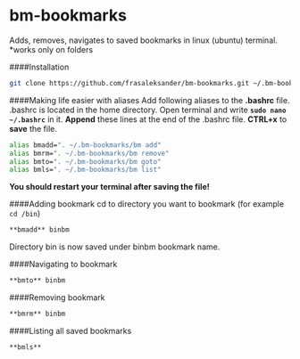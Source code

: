 # bm-bookmarks
Adds, removes, navigates to saved bookmarks in linux (ubuntu) terminal.  
*works only on folders

####Installation
```bash
git clone https://github.com/frasaleksander/bm-bookmarks.git ~/.bm-bookmarks
```

####Making life easier with aliases
Add following aliases to the **.bashrc** file. .bashrc is located in the home directory. Open terminal and write **`sudo nano ~/.bashrc`** in it. **Append** these lines at the end of the .bashrc file. **CTRL+x** to **save** the file.
```bash
alias bmadd=". ~/.bm-bookmarks/bm add"
alias bmrm=". ~/.bm-bookmarks/bm remove"
alias bmto=". ~/.bm-bookmarks/bm goto"
alias bmls=". ~/.bm-bookmarks/bm list"
```
**You should restart your terminal after saving the file!**  

####Adding bookmark 
cd to directory you want to bookmark (for example `cd /bin`)
```bash
**bmadd** binbm
```
Directory bin is now saved under binbm bookmark name.

####Navigating to bookmark
```bash
**bmto** binbm
```

####Removing bookmark
```bash
**bmrm** binbm
```

####Listing all saved bookmarks
```bash
**bmls**
```
